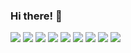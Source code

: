### Hi there! 👋

![](https://img.shields.io/badge/React-informational?style=flat&logo=Skills&logoColor=white&color=red)
![](https://img.shields.io/badge/Angular-informational?style=flat&logo=Skills&logoColor=white&color=red)
![](https://img.shields.io/badge/Express-informational?style=flat&logo=Skills&logoColor=white&color=red)
![](https://img.shields.io/badge/MongoDB-informational?style=flat&logo=Skills&logoColor=white&color=red)
![](https://img.shields.io/badge/Node-informational?style=flat&logo=Skills&logoColor=white&color=red)
![](https://img.shields.io/badge/Android-informational?style=flat&logo=Skills&logoColor=white&color=brightgreen)
![](https://img.shields.io/badge/iOS-informational?style=flat&logo=Skills&logoColor=white&color=brightgreen)
![](https://img.shields.io/badge/Python-informational?style=flat&logo=Skills&logoColor=white&color=orange)
![](https://img.shields.io/badge/AWS-informational?style=flat&logo=Skills&logoColor=white&color=yellowgreen)

<!--
**shubhtr/shubhtr** is a ✨ _special_ ✨ repository because its `README.md` (this file) appears on your GitHub profile.

Here are some ideas to get you started:

- 🔭 I’m currently working on ...
- 🌱 I’m currently learning ...
- 👯 I’m looking to collaborate on ...
- 🤔 I’m looking for help with ...
- 💬 Ask me about ...
- 📫 How to reach me: ...
- 😄 Pronouns: ...
- ⚡ Fun fact: ...
-->
